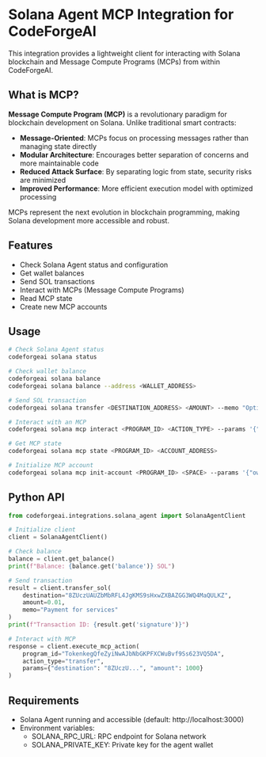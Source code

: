 # Solana Agent MCP Integration for CodeForgeAI

This integration provides a lightweight client for interacting with Solana blockchain and Message Compute Programs (MCPs) from within CodeForgeAI.

## What is MCP?

**Message Compute Program (MCP)** is a revolutionary paradigm for blockchain development on Solana. Unlike traditional smart contracts:

- **Message-Oriented**: MCPs focus on processing messages rather than managing state directly
- **Modular Architecture**: Encourages better separation of concerns and more maintainable code
- **Reduced Attack Surface**: By separating logic from state, security risks are minimized
- **Improved Performance**: More efficient execution model with optimized processing

MCPs represent the next evolution in blockchain programming, making Solana development more accessible and robust.

## Features

- Check Solana Agent status and configuration
- Get wallet balances
- Send SOL transactions
- Interact with MCPs (Message Compute Programs)
- Read MCP state
- Create new MCP accounts

## Usage

```bash
# Check Solana Agent status
codeforgeai solana status

# Check wallet balance
codeforgeai solana balance
codeforgeai solana balance --address <WALLET_ADDRESS>

# Send SOL transaction
codeforgeai solana transfer <DESTINATION_ADDRESS> <AMOUNT> --memo "Optional memo"

# Interact with an MCP
codeforgeai solana mcp interact <PROGRAM_ID> <ACTION_TYPE> --params '{"key": "value"}'

# Get MCP state
codeforgeai solana mcp state <PROGRAM_ID> <ACCOUNT_ADDRESS>

# Initialize MCP account
codeforgeai solana mcp init-account <PROGRAM_ID> <SPACE> --params '{"owner": true}'
```

## Python API

```python
from codeforgeai.integrations.solana_agent import SolanaAgentClient

# Initialize client
client = SolanaAgentClient()

# Check balance
balance = client.get_balance()
print(f"Balance: {balance.get('balance')} SOL")

# Send transaction
result = client.transfer_sol(
    destination="8ZUczUAUZbMbRFL4JgKMS9sHxwZXBAZGG3WQ4MaQULKZ",
    amount=0.01,
    memo="Payment for services"
)
print(f"Transaction ID: {result.get('signature')}")

# Interact with MCP
response = client.execute_mcp_action(
    program_id="TokenkegQfeZyiNwAJbNbGKPFXCWuBvf9Ss623VQ5DA",
    action_type="transfer",
    params={"destination": "8ZUczU...", "amount": 1000}
)
```

## Requirements

- Solana Agent running and accessible (default: http://localhost:3000)
- Environment variables:
  - SOLANA_RPC_URL: RPC endpoint for Solana network
  - SOLANA_PRIVATE_KEY: Private key for the agent wallet

